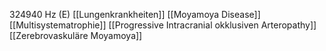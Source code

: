 324940 Hz (E)
[[Lungenkrankheiten]]
[[Moyamoya Disease]]
[[Multisystematrophie]]
[[Progressive Intracranial okklusiven Arteropathy]]
[[Zerebrovaskuläre Moyamoya]]